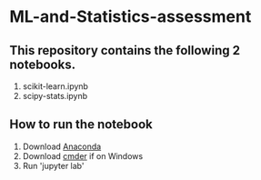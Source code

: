 # ML-and-Statistics-assessment

## This repository contains the following 2 notebooks.
1. scikit-learn.ipynb
2. scipy-stats.ipynb

## How to run the notebook

1. Download [Anaconda](https://www.anaconda.com/products/individual)
2. Download [cmder](https://cmder.net/) if on Windows
3. Run 'jupyter lab'
